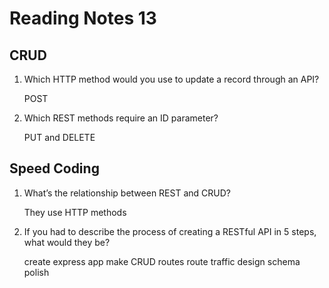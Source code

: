 # Reading Notes 13

## CRUD

1. Which HTTP method would you use to update a record through an API?

    POST

2. Which REST methods require an ID parameter?

    PUT and DELETE

## Speed Coding

1. What’s the relationship between REST and CRUD?

    They use HTTP methods

2. If you had to describe the process of creating a RESTful API in 5 steps, what would they be?

    create express app
    make CRUD routes 
    route traffic
    design schema
    polish

